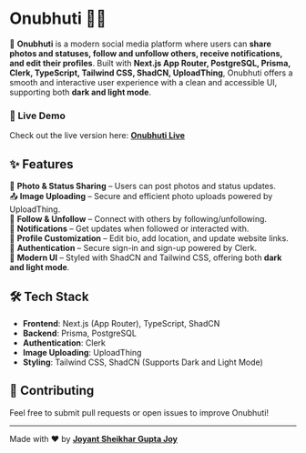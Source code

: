 # Onubhuti 📸📝  

🚀 **Onubhuti** is a modern social media platform where users can **share photos and statuses, follow and unfollow others, receive notifications, and edit their profiles**. Built with **Next.js App Router, PostgreSQL, Prisma, Clerk, TypeScript, Tailwind CSS, ShadCN, UploadThing**, Onubhuti offers a smooth and interactive user experience with a clean and accessible UI, supporting both **dark and light mode**.  

### 🔗 Live Demo  
Check out the live version here: **[Onubhuti Live](https://onubhuti.vercel.app/)**  

## ✨ Features  
📸 **Photo & Status Sharing** – Users can post photos and status updates.  
📤 **Image Uploading** – Secure and efficient photo uploads powered by UploadThing.  
👥 **Follow & Unfollow** – Connect with others by following/unfollowing.  
🔔 **Notifications** – Get updates when followed or interacted with.  
📝 **Profile Customization** – Edit bio, add location, and update website links.  
🔐 **Authentication** – Secure sign-in and sign-up powered by Clerk.  
🎨 **Modern UI** – Styled with ShadCN and Tailwind CSS, offering both **dark and light mode**.  

## 🛠️ Tech Stack  
- **Frontend**: Next.js (App Router), TypeScript, ShadCN  
- **Backend**: Prisma, PostgreSQL  
- **Authentication**: Clerk  
- **Image Uploading**: UploadThing  
- **Styling**: Tailwind CSS, ShadCN (Supports Dark and Light Mode)  

## 🤝 Contributing  
Feel free to submit pull requests or open issues to improve Onubhuti!  

---

Made with ❤️ by **[Joyant Sheikhar Gupta Joy](https://joyant.me)**  
